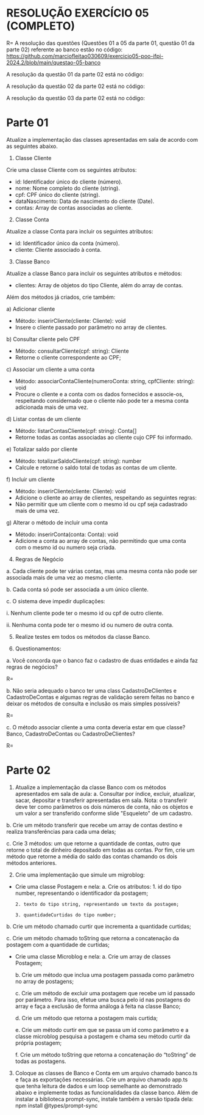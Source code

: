 # RESOLUÇÃO EXERCÍCIO 05 (COMPLETO)

R= A resolução das questões (Questões 01 a 05 da parte 01, questão 01 da parte 02) referente ao banco estão no código: https://github.com/marciofleitao030609/exercicio05-poo-ifpi-2024.2/blob/main/questao-05-banco

A resolução da questão 01 da parte 02 está no código:

A resolução da questão 02 da parte 02 está no código: 

A resolução da questão 03 da parte 02 está no código: 

# Parte 01
Atualize a implementação das classes apresentadas em sala de acordo com as seguintes abaixo.

1) Classe Cliente
   
Crie uma classe Cliente com os seguintes atributos:
* id: Identificador único do cliente (número).
* nome: Nome completo do cliente (string).
* cpf: CPF único do cliente (string).
* dataNascimento: Data de nascimento do cliente (Date).
* contas: Array de contas associadas ao cliente.

2) Classe Conta

Atualize a classe Conta para incluir os seguintes atributos:

* id: Identificador único da conta (número).
* cliente: Cliente associado à conta.

3) Classe Banco
   
Atualize a classe Banco para incluir os seguintes atributos e métodos:

* clientes: Array de objetos do tipo Cliente, além do array de contas.

Além dos métodos já criados, crie também:

a) Adicionar cliente

* Método: inserirCliente(cliente: Cliente): void
* Insere o cliente passado por parâmetro no array de clientes.

b) Consultar cliente pelo CPF
* Método: consultarCliente(cpf: string): Cliente
* Retorne o cliente correspondente ao CPF;

c) Associar um cliente a uma conta
* Método: associarContaCliente(numeroConta: string, cpfCliente:
string): void
* Procure o cliente e a conta com os dados fornecidos e associe-os, respeitando considernado que o cliente não pode ter a mesma conta adicionada mais de uma vez.

d) Listar contas de um cliente
* Método: listarContasCliente(cpf: string): Conta[]
* Retorne todas as contas associadas ao cliente cujo CPF foi informado.

e) Totalizar saldo por cliente
* Método: totalizarSaldoCliente(cpf: string): number
* Calcule e retorne o saldo total de todas as contas de um cliente.

f) Incluir um cliente
* Método: inserirCliente(cliente: Cliente): void
* Adicione o cliente ao array de clientes, respeitando as seguintes regras:
* Não permitir que um cliente com o mesmo id ou cpf seja cadastrado mais de uma vez.

g) Alterar o método de incluir uma conta
* Método: inserirConta(conta: Conta): void
* Adicione a conta ao array de contas, não permitindo que uma conta com o mesmo id ou numero seja criada.

4) Regras de Negócio

a. Cada cliente pode ter várias contas, mas uma mesma conta não pode ser associada mais de uma vez ao mesmo cliente.

b. Cada conta só pode ser associada a um único cliente.

c. O sistema deve impedir duplicações:

i. Nenhum cliente pode ter o mesmo id ou cpf de outro cliente.

ii. Nenhuma conta pode ter o mesmo id ou numero de outra conta.

5) Realize testes em todos os métodos da classe Banco.

6) Questionamentos:

a. Você concorda que o banco faz o cadastro de duas entidades e ainda faz regras de negócios?

R= 

b. Não seria adequado o banco ter uma class CadastroDeClientes e CadastroDeContas e algumas regras de validação serem feitas no banco e deixar os métodos de consulta e inclusão os mais simples possíveis?

R= 

c. O método associar cliente a uma conta deveria estar em que classe? Banco, CadastroDeContas ou CadastroDeClientes?

R= 


# Parte 02
1. Atualize a implementação da classe Banco com os métodos apresentados em sala de aula:
a. Consultar por índice, excluir, atualizar, sacar, depositar e transferir apresentadas em sala. Nota: o transferir deve ter como parâmetros os dois números de conta, não os objetos e um valor a ser transferido conforme slide "Esqueleto" de um cadastro.

b. Crie um método transferir que recebe um array de contas destino e realiza transferências para cada uma delas;

c. Crie 3 métodos: um que retorne a quantidade de contas, outro que retorne o total de dinheiro depositado em todas as contas. Por fim, crie um método que retorne a média do saldo das contas chamando os dois métodos anteriores.

2. Crie uma implementação que simule um migroblog:
* Crie uma classe Postagem e nela:
   a. Crie os atributos:
      1. id do tipo number, representando o identificador da postagem;
  
      2. texto do tipo string, representando um texto da postagem;
  
      3. quantidadeCurtidas do tipo number;

b. Crie um método chamado curtir que incrementa a quantidade curtidas;

c. Crie um método chamado toString que retorna a concatenação da postagem com a quantidade de curtidas;

* Crie uma classe Microblog e nela:
   a. Crie um array de classes Postagem;
  
   b. Crie um método que inclua uma postagem passada como parâmetro no array de postagens;
  
   c. Crie um método de excluir uma postagem que recebe um id passado por parâmetro. Para isso, efetue uma busca pelo id nas postagens  do array e faça a exclusão de forma análoga à feita na classe Banco;

   d. Crie um método que retorna a postagem mais curtida;

   e. Crie um método curtir em que se passa um id como parâmetro e a classe microblog pesquisa a postagem e chama seu método curtir da própria postagem;

   f. Crie um método toString que retorna a concatenação do “toString” de todas as postagens.

3. Coloque as classes de Banco e Conta em um arquivo chamado banco.ts e faça as exportações necessárias. Crie um arquivo chamado app.ts que tenha leitura de dados e um loop semelhante ao demonstrado abaixo e implemente todas as funcionalidades da classe banco. Além de instalar a biblioteca prompt-sync, instale também a versão tipada dela: npm install @types/prompt-sync
